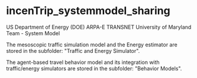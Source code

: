 # incenTrip_systemmodel_sharing

US Department of Energy (DOE) ARPA-E TRANSNET 
University of Maryland Team - System Model

The mesoscopic traffic simulation model and the 
Energy estimator are stored in the subfolder: 
"Traffic and Energy Simulator".

The agent-based travel behavior model and its
integration with traffic/energy simulators are
stored in the subfolder: "Behavior Models".

